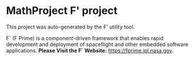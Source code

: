 # MathProject F' project

This project was auto-generated by the F' utility tool. 

F´ (F Prime) is a component-driven framework that enables rapid development and deployment of spaceflight and other embedded software applications.
**Please Visit the F´ Website:** https://fprime.jpl.nasa.gov.
